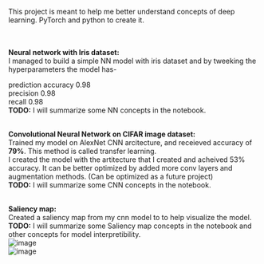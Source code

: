 This project is meant to help me better understand concepts of deep learning.
PyTorch and python to create it. <br> <br> <br>

**Neural network with Iris dataset:** <br>
I managed to build a simple NN model with iris dataset and by tweeking the hyperparameters the model has-

prediction accuracy 0.98 <br>
precision 0.98 <br>
recall 0.98 <br> 
**TODO:** I will summarize some NN concepts in the notebook.<br><br>

**Convolutional Neural Network on CIFAR image dataset:** <br>
Trained my model on AlexNet CNN arcitecture, and receieved accuracy of **79%**. This method is called transfer learning. <br>
I created the model with the artitecture that I created and acheived 53% accuracy. It can be better optimized by added more conv layers and augmentation methods. (Can be optimized as a future project) <br>
**TODO:** I will summarize some CNN concepts in the notebook. <br><br>

**Saliency map:** <br>
Created a saliency map from my cnn model to to help visualize the model. <br>
**TODO:** I will summarize some Saliency map concepts in the notebook and other concepts for model interpretibility.<br>
![image](https://user-images.githubusercontent.com/46355198/121438670-6f7e9500-c952-11eb-984b-c1b0265e73a8.png) <br>
![image](https://user-images.githubusercontent.com/46355198/121438706-7f967480-c952-11eb-9c57-637f371981b6.png)


